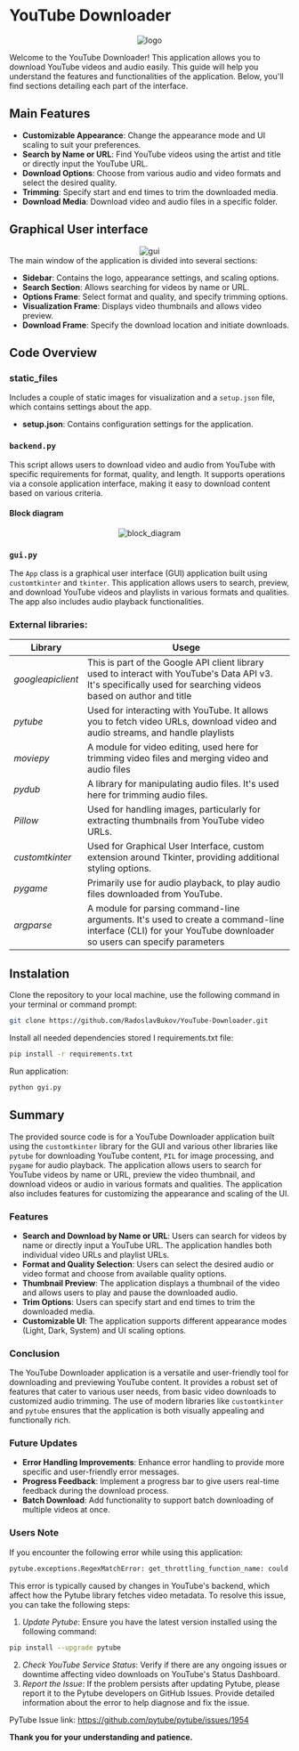 # YouTube Downloader

<!-- ![logo](https://raw.githubusercontent.com/RadoslavBukov/YouTube-Downloader/main/static_files/logo.jpg) -->
<div align="center">
  <img src="https://raw.githubusercontent.com/RadoslavBukov/YouTube-Downloader/main/static_files/logo.jpg" alt="logo">
</div>

Welcome to the YouTube Downloader! This application allows you to download YouTube videos and audio easily. This guide will help you understand the features and functionalities of the application. Below, you'll find sections detailing each part of the interface.

## Main Features
- **Customizable Appearance**: Change the appearance mode and UI scaling to suit your preferences.
- **Search by Name or URL**: Find YouTube videos using the artist and title or directly input the YouTube URL.
- **Download Options**: Choose from various audio and video formats and select the desired quality.
- **Trimming**: Specify start and end times to trim the downloaded media.
- **Download Media**: Download video and audio files in a specific folder.

## Graphical User interface
<div align="center">
  <img src="https://github.com/RadoslavBukov/YouTube-Downloader/blob/main/github_img/GUI_fetched.jpg" alt="gui">
</div>
The main window of the application is divided into several sections:

- **Sidebar**: Contains the logo, appearance settings, and scaling options.
- **Search Section**: Allows searching for videos by name or URL.
- **Options Frame**: Select format and quality, and specify trimming options.
- **Visualization Frame**: Displays video thumbnails and allows video preview.
- **Download Frame**: Specify the download location and initiate downloads.

## Code Overview
### static_files
Includes a couple of static images for visualization and a `setup.json` file, which contains settings about the app.

- **setup.json**: Contains configuration settings for the application.

### `backend.py`
This script allows users to download video and audio from YouTube with specific requirements for format, quality, and length. It supports operations via a console application interface, making it easy to download content based on various criteria.
#### Block diagram
<div align="center">
  <img src="https://github.com/RadoslavBukov/YouTube-Downloader/blob/main/github_img/backend_blockdiagram.png" alt="block_diagram">
</div>

### `gui.py`
The `App` class is a graphical user interface (GUI) application built using `customtkinter` and `tkinter`. This application allows users to search, preview, and download YouTube videos and playlists in various formats and qualities. The app also includes audio playback functionalities.

### External libraries:
<div align="center">

  | Library           | Usege                                                                                                                                                            |
  |-------------------|------------------------------------------------------------------------------------------------------------------------------------------------------------------|
  | _googleapiclient_ | This is part of the Google API client library used to interact with YouTube's Data API v3. It's specifically used for searching videos based on author and title |
  | _pytube_          | Used for interacting with YouTube. It allows you to fetch video URLs, download video and audio streams, and handle playlists                                     |
  | _moviepy_         | A module for video editing, used here for trimming video files and merging video and audio files                                                                 |
  | _pydub_           | A library for manipulating audio files. It's used here for trimming audio files.                                                                                 |
  | _Pillow_          | Used for handling images, particularly for extracting thumbnails from YouTube video URLs.                                                                        |
  | _customtkinter_   | Used for Graphical User Interface, custom extension around Tkinter, providing additional styling options.                                                        |
  | _pygame_          | Primarily use for audio playback, to play audio files downloaded from YouTube.                                                                                   |
  | _argparse_        | A module for parsing command-line arguments. It's used to create a command-line interface (CLI) for your YouTube downloader so users can specify parameters      |
</div>

## Instalation
Clone the repository to your local machine, use the following command in your terminal or command prompt:
```bash
git clone https://github.com/RadoslavBukov/YouTube-Downloader.git
```

Install all needed dependencies stored I requirements.txt file:
 ```bash
pip install -r requirements.txt
```

Run application:
```bash
python gyi.py
```

## Summary
The provided source code is for a YouTube Downloader application built using the `customtkinter` library for the GUI and various other libraries like `pytube` for downloading YouTube content, `PIL` for image processing, and `pygame` for audio playback. The application allows users to search for YouTube videos by name or URL, preview the video thumbnail, and download videos or audio in various formats and qualities. The application also includes features for customizing the appearance and scaling of the UI.

### Features
- **Search and Download by Name or URL**: Users can search for videos by name or directly input a YouTube URL. The application handles both individual video URLs and playlist URLs.
- **Format and Quality Selection**: Users can select the desired audio or video format and choose from available quality options.
- **Thumbnail Preview**: The application displays a thumbnail of the video and allows users to play and pause the downloaded audio.
- **Trim Options**: Users can specify start and end times to trim the downloaded media.
- **Customizable UI**: The application supports different appearance modes (Light, Dark, System) and UI scaling options.

### Conclusion
The YouTube Downloader application is a versatile and user-friendly tool for downloading and previewing YouTube content. It provides a robust set of features that cater to various user needs, from basic video downloads to customized audio trimming. The use of modern libraries like `customtkinter` and `pytube` ensures that the application is both visually appealing and functionally rich.

### Future Updates
- **Error Handling Improvements**: Enhance error handling to provide more specific and user-friendly error messages.
- **Progress Feedback**: Implement a progress bar to give users real-time feedback during the download process.
- **Batch Download**: Add functionality to support batch downloading of multiple videos at once.

### Users Note

If you encounter the following error while using this application:
 ```bash
pytube.exceptions.RegexMatchError: get_throttling_function_name: could not find match for multiple
 ```

This error is typically caused by changes in YouTube's backend, which affect how the Pytube library fetches video metadata. To resolve this issue, you can take the following steps:

1. *Update Pytube*: Ensure you have the latest version installed using the following command:
```bash
pip install --upgrade pytube
```
2. *Check YouTube Service Status*: Verify if there are any ongoing issues or downtime affecting video downloads on YouTube's Status Dashboard.
3. *Report the Issue*: If the problem persists after updating Pytube, please report it to the Pytube developers on GitHub Issues. Provide detailed information about the error to help diagnose and fix the issue.

PyTube Issue link:
https://github.com/pytube/pytube/issues/1954

**Thank you for your understanding and patience.**
